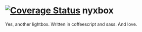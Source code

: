 [![Coverage Status](https://coveralls.io/repos/vforge/nyxbox/badge.png)](https://coveralls.io/r/vforge/nyxbox)
nyxbox
======

Yes, another lightbox. Written in coffeescript and sass. And love.
